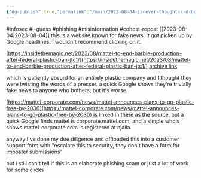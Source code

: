 ```yaml
---
{"dg-publish":true,"permalink":"/main/2023-08-04-i-never-thought-i-d-be-writing-another-post-about-mattel-but-some-weird-misinformation-ended-up-on-my-google-algorithmic-news-thing/"}
---
```



#infosec #i-guess #phishing #misinformation #cohost-repost
[[2023-08-04\|2023-08-04]]
this is a website known for fake news. It got picked up by Google headlines.  I wouldn't recommend clicking on it.

[https://insidethemagic.net/2023/08/mattel-to-end-barbie-production-after-federal-plastic-ban-jtc1/](https://insidethemagic.net/2023/08/mattel-to-end-barbie-production-after-federal-plastic-ban-jtc1/) [archive link](https://archive.ph/G3DF8)

which is patiently absurd for an entirely plastic company and I thought they were twisting the words of a presser. a quick Google shows they're trivially fake news to anyone who bothers, but it's worse.

[https://mattel-corporate.com/news/mattel-announces-plans-to-go-plastic-free-by-2030](https://mattel-corporate.com/news/mattel-announces-plans-to-go-plastic-free-by-2030) is linked in there as the source, but a quick Google finds mattel is corporate.mattel.com, and a simple whois shows mattel-corporate.com is registered at njalla.

anyway I've done my due diligence and offloaded this into a customer support form with "escalate this to security, they don't have a form for imposter submissions"

but i still can't tell if this is an elaborate phishing scam or just a lot of work for some clicks